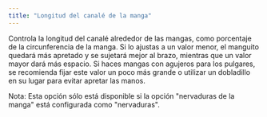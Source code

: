```yaml
---
title: "Longitud del canalé de la manga"
---
```


Controla la longitud del canalé alrededor de las mangas, como porcentaje de la circunferencia de la manga. Si lo ajustas a un valor menor, el manguito quedará más apretado y se sujetará mejor al brazo, mientras que un valor mayor dará más espacio. Si haces mangas con agujeros para los pulgares, se recomienda fijar este valor un poco más grande o utilizar un dobladillo en su lugar para evitar apretar las manos.

Nota: Esta opción sólo está disponible si la opción "nervaduras de la manga" está configurada como "nervaduras".
